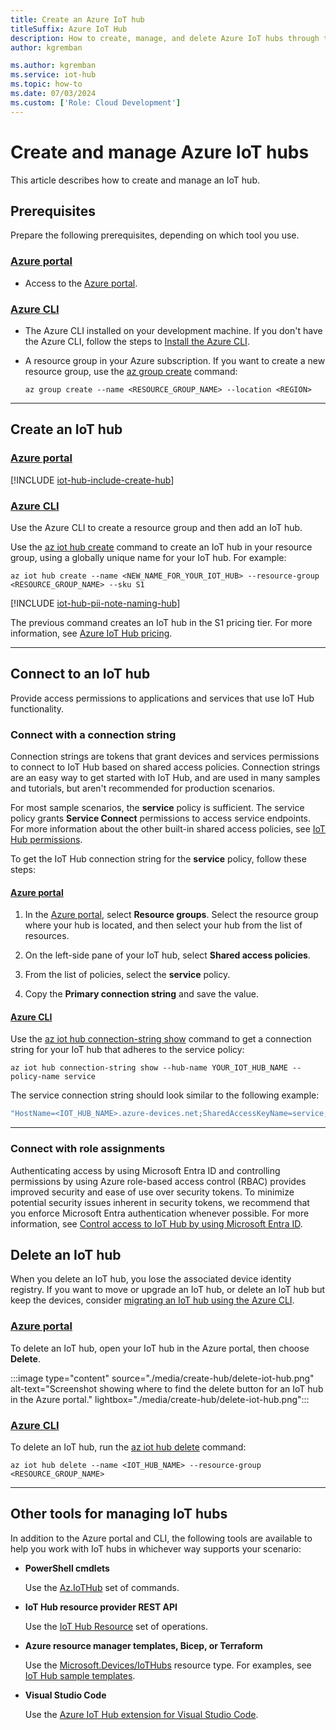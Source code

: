 ```yaml
---
title: Create an Azure IoT hub
titleSuffix: Azure IoT Hub
description: How to create, manage, and delete Azure IoT hubs through the Azure portal and CLI. Includes information about retrieving the service connection string.
author: kgremban

ms.author: kgremban
ms.service: iot-hub
ms.topic: how-to
ms.date: 07/03/2024
ms.custom: ['Role: Cloud Development']
---
```


# Create and manage Azure IoT hubs

This article describes how to create and manage an IoT hub.

## Prerequisites

Prepare the following prerequisites, depending on which tool you use.

### [Azure portal](#tab/portal)

* Access to the [Azure portal](https://portal.azure.com).

### [Azure CLI]()

* The Azure CLI installed on your development machine. If you don't have the Azure CLI, follow the steps to [Install the Azure CLI](/cli/azure/install-azure-cli).

* A resource group in your Azure subscription. If you want to create a new resource group, use the [az group create](/cli/azure/group#az-group-create) command:

  ```azurecli
  az group create --name <RESOURCE_GROUP_NAME> --location <REGION>
  ```

---

## Create an IoT hub

### [Azure portal](#tab/portal)

[!INCLUDE [iot-hub-include-create-hub](../../includes/iot-hub-include-create-hub.md)]

### [Azure CLI](#tab/cli)

Use the Azure CLI to create a resource group and then add an IoT hub.

Use the [az iot hub create](/cli/azure/iot/hub#az-iot-hub-create) command to create an IoT hub in your resource group, using a globally unique name for your IoT hub. For example:

```azurecli-interactive
az iot hub create --name <NEW_NAME_FOR_YOUR_IOT_HUB> --resource-group <RESOURCE_GROUP_NAME> --sku S1
```

[!INCLUDE [iot-hub-pii-note-naming-hub](../../includes/iot-hub-pii-note-naming-hub.md)]

The previous command creates an IoT hub in the S1 pricing tier. For more information, see [Azure IoT Hub pricing](https://azure.microsoft.com/pricing/details/iot-hub/).

---

## Connect to an IoT hub

Provide access permissions to applications and services that use IoT Hub functionality.

### Connect with a connection string

Connection strings are tokens that grant devices and services permissions to connect to IoT Hub based on shared access policies. Connection strings are an easy way to get started with IoT Hub, and are used in many samples and tutorials, but aren't recommended for production scenarios.

For most sample scenarios, the **service** policy is sufficient. The service policy grants **Service Connect** permissions to access service endpoints. For more information about the other built-in shared access policies, see [IoT Hub permissions](./iot-hub-dev-guide-sas.md#access-control-and-permissions).

To get the IoT Hub connection string for the **service** policy, follow these steps:

#### [Azure portal](#tab/portal)

1. In the [Azure portal](https://portal.azure.com), select **Resource groups**. Select the resource group where your hub is located, and then select your hub from the list of resources.

1. On the left-side pane of your IoT hub, select **Shared access policies**.

1. From the list of policies, select the **service** policy.

1. Copy the **Primary connection string** and save the value.

#### [Azure CLI](#tab/cli)

Use the [az iot hub connection-string show](/cli/azure/iot/hub/connection-string#az-iot-hub-connection-string-show) command to get a connection string for your IoT hub that adheres to the service policy:

```azurecli-interactive
az iot hub connection-string show --hub-name YOUR_IOT_HUB_NAME --policy-name service
```

The service connection string should look similar to the following example:

```javascript
"HostName=<IOT_HUB_NAME>.azure-devices.net;SharedAccessKeyName=service;SharedAccessKey=<SHARED_ACCESS_KEY>"
```

---

### Connect with role assignments

Authenticating access by using Microsoft Entra ID and controlling permissions by using Azure role-based access control (RBAC) provides improved security and ease of use over security tokens. To minimize potential security issues inherent in security tokens, we recommend that you enforce Microsoft Entra authentication whenever possible. For more information, see [Control access to IoT Hub by using Microsoft Entra ID](./authenticate-authorize-azure-ad.md).

## Delete an IoT hub

When you delete an IoT hub, you lose the associated device identity registry. If you want to move or upgrade an IoT hub, or delete an IoT hub but keep the devices, consider [migrating an IoT hub using the Azure CLI](./migrate-hub-state-cli.md).

### [Azure portal](#tab/portal)

To delete an IoT hub, open your IoT hub in the Azure portal, then choose **Delete**.

:::image type="content" source="./media/create-hub/delete-iot-hub.png" alt-text="Screenshot showing where to find the delete button for an IoT hub in the Azure portal." lightbox="./media/create-hub/delete-iot-hub.png":::

### [Azure CLI](#tab/cli)

To delete an IoT hub, run the [az iot hub delete](/cli/azure/iot/hub#az-iot-hub-delete) command:

```azurecli-interactive
az iot hub delete --name <IOT_HUB_NAME> --resource-group <RESOURCE_GROUP_NAME>
```

---

## Other tools for managing IoT hubs

In addition to the Azure portal and CLI, the following tools are available to help you work with IoT hubs in whichever way supports your scenario:

* **PowerShell cmdlets**

  Use the [Az.IoTHub](/powershell/module/az.iothub) set of commands.

* **IoT Hub resource provider REST API**

  Use the [IoT Hub Resource](/rest/api/iothub/iot-hub-resource) set of operations.

* **Azure resource manager templates, Bicep, or Terraform**    

  Use the [Microsoft.Devices/IoTHubs](/azure/templates/microsoft.devices/iothubs) resource type. For examples, see [IoT Hub sample templates](/samples/browse/?terms=iot%20hub&languages=bicep%2Cjson).

* **Visual Studio Code**

  Use the [Azure IoT Hub extension for Visual Studio Code](./reference-iot-hub-extension.md).
